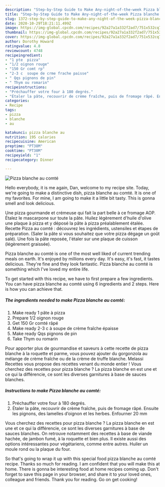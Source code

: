 ```yaml
---
description: "Step-by-Step Guide to Make Any-night-of-the-week Pizza blanche au comté"
title: "Step-by-Step Guide to Make Any-night-of-the-week Pizza blanche au comté"
slug: 1372-step-by-step-guide-to-make-any-night-of-the-week-pizza-blanche-au-comte
date: 2020-10-29T18:21:11.499Z
image: https://img-global.cpcdn.com/recipes/92a27a1a332f2ad7/751x532cq70/pizza-blanche-au-comte-photo-principale-de-la-recette.jpg
thumbnail: https://img-global.cpcdn.com/recipes/92a27a1a332f2ad7/751x532cq70/pizza-blanche-au-comte-photo-principale-de-la-recette.jpg
cover: https://img-global.cpcdn.com/recipes/92a27a1a332f2ad7/751x532cq70/pizza-blanche-au-comte-photo-principale-de-la-recette.jpg
author: Dorothy Howard
ratingvalue: 4.8
reviewcount: 4748
recipeingredient:
- "1 pte  pizza"
- "1/2 oignon rouge"
- "150 Gr comt rp"
- "2-3 c  soupe de crme frache paisse"
- " Qqs pignons de pin"
- " Thym ou romarin"
recipeinstructions:
- "Préchauffer votre four à 180 degrés."
- "Étaler la pâte, recouvrir de crème fraîche, puis de fromage râpé. Ensuite les pignons, des lamelles d’oignon et les herbes. Enfourner 20 mm"
categories:
- Recipe
tags:
- pizza
- blanche
- au

katakunci: pizza blanche au 
nutrition: 195 calories
recipecuisine: American
preptime: "PT38M"
cooktime: "PT30M"
recipeyield: "1"
recipecategory: Dinner

---
```



![Pizza blanche au comté](https://img-global.cpcdn.com/recipes/92a27a1a332f2ad7/751x532cq70/pizza-blanche-au-comte-photo-principale-de-la-recette.jpg)

Hello everybody, it is me again, Dan, welcome to my recipe site. Today, we're going to make a distinctive dish, pizza blanche au comté. It is one of my favorites. For mine, I am going to make it a little bit tasty. This is gonna smell and look delicious.

Une pizza gourmande et crémeuse qui fait la part belle à ce fromage AOP. Étalez le mascarpone sur toute la pâte. Huilez légèrement d&#39;huile d&#39;olive une plaque à pizza et y déposé la pâte à pizza préalablement étalée. Recette Pizza au comté : découvrez les ingrédients, ustensiles et étapes de préparation. (Saler la pâte si vous souhaitez que votre pizza dégage un goût salé). Une fois la pâte reposée, l&#39;étaler sur une plaque de cuisson (légèrement graissée).

Pizza blanche au comté is one of the most well liked of current trending meals on earth. It's enjoyed by millions every day. It's easy, it's fast, it tastes delicious. They're fine and they look fantastic. Pizza blanche au comté is something which I've loved my entire life.


To get started with this recipe, we have to first prepare a few ingredients. You can have pizza blanche au comté using 6 ingredients and 2 steps. Here is how you can achieve that.

<!--inarticleads1-->

##### The ingredients needed to make Pizza blanche au comté:

1. Make ready 1 pâte à pizza
1. Prepare 1/2 oignon rouge
1. Get 150 Gr comté râpé
1. Make ready 2-3 c à soupe de crème fraîche épaisse
1. Make ready  Qqs pignons de pin
1. Take  Thym ou romarin


Pour apporter plus de gourmandise et saveurs à cette recette de pizza blanche à la roquette et parme, vous pouvez ajouter du gorgonzola au mélange de crème fraîche ou de la crème de truffe blanche. Melassi Recettes vous propose des recettes venant du monde entier ! Vous cherchez des recettes pour pizza blanche ? La pizza blanche en est une et ce qui la différencie, ce sont les diverses garnitures à base de sauces blanches. 

<!--inarticleads2-->

##### Instructions to make Pizza blanche au comté:

1. Préchauffer votre four à 180 degrés.
1. Étaler la pâte, recouvrir de crème fraîche, puis de fromage râpé. Ensuite les pignons, des lamelles d’oignon et les herbes. Enfourner 20 mm


Vous cherchez des recettes pour pizza blanche ? La pizza blanche en est une et ce qui la différencie, ce sont les diverses garnitures à base de sauces blanches. On retrouve notamment des recettes à base de viande hachée, de jambon fumé, à la roquette et bien plus. Il existe aussi des options intéressantes pour végétariens, comme entre autres. Huiler un moule rond ou la plaque du four. 

So that's going to wrap it up with this special food pizza blanche au comté recipe. Thanks so much for reading. I am confident that you will make this at home. There is gonna be interesting food at home recipes coming up. Don't forget to save this page in your browser, and share it to your loved ones, colleague and friends. Thank you for reading. Go on get cooking!
